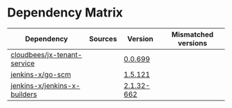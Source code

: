 # Dependency Matrix

Dependency | Sources | Version | Mismatched versions
---------- | ------- | ------- | -------------------
[cloudbees/jx-tenant-service](https://github.com/cloudbees/jx-tenant-service) |  | [0.0.699](https://github.com/cloudbees/jx-tenant-service/releases/tag/v0.0.699) | 
[jenkins-x/go-scm](https://github.com/jenkins-x/go-scm) |  | [1.5.121]() | 
[jenkins-x/jenkins-x-builders](https://github.com/jenkins-x/jenkins-x-builders) |  | [2.1.32-662]() | 
